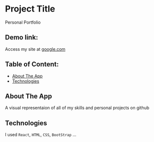 # Project Title

Personal Portfolio

## Demo link:

Access my site at [google.com](https://google.com)

## Table of Content:

- [About The App](#about-the-app)
- [Technologies](#technologies)

## About The App

A visual representaion of all of my skills and personal projects on github

## Technologies

I used `React`, `HTML`, `CSS`, `BootStrap` ...
